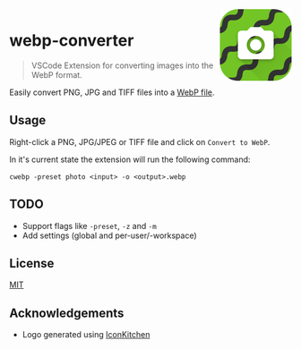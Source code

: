 <img src="logo.png" align="right" width="128">

# webp-converter

> VSCode Extension for converting images into the WebP format.

Easily convert PNG, JPG and TIFF files into a [WebP file](https://developers.google.com/speed/webp).

## Usage

Right-click a PNG, JPG/JPEG or TIFF file and click on `Convert to WebP`.

In it's current state the extension will run the following command:

```shell
cwebp -preset photo <input> -o <output>.webp
```

## TODO

- Support flags like `-preset`, `-z` and `-m`
- Add settings (global and per-user/-workspace)

## License

[MIT](LICENSE)

## Acknowledgements

- Logo generated using [IconKitchen](https://icon.kitchen/i/H4sIAAAAAAAAAzVQQW7DIBD8y%2FaKKtsktexr1Hul%2BlZV1RoW2yoOLoa4UZS%2FZyEJF0bDzswyFzihjbRCewGN%2FrcbaSZoDdqVBJjhYKcFfUjPK%2FEFmgxGG0DApNyRCYUzefxB5q5J0Z0XNgD1EAroh4OzzjP3Uku1r%2FaZ%2Bxwxz61%2FET1lqqP%2FEBlzVnhC2PDE2wlOJw1t8Vo0sizLt7qumkbKndwJUE97mc99jQ%2FUejoO2cwt0FaFAD8NI%2F8hwd6F4OY7tmQym3XvxpAK3AesI2q3cXRInXB4LoWHZqejTZV9wUY9fF9vV%2BtssUUBAAA%3D)
